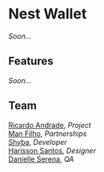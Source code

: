 # Nest Wallet

*Soon...*

## Features

*Soon...*

## Team

[Ricardo Andrade](https://www.github.com/rsandrade), *Project*<br />
[Man Filho](https://#), *Partnerships*<br />
[Shyba](https://#), *Developer*<br />
[Harisson Santos](https://#), *Designer*<br />
[Danielle Serena](https://#), *QA*<br />
